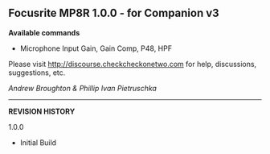 ## Focusrite MP8R 1.0.0 - for Companion v3


**Available commands**

- Microphone Input Gain, Gain Comp, P48, HPF

Please visit http://discourse.checkcheckonetwo.com for help, discussions, suggestions, etc.

_Andrew Broughton & Phillip Ivan Pietruschka_

---

**REVISION HISTORY**

1.0.0

- Initial Build
